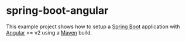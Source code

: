 # spring-boot-angular
This example project shows how to setup a [Spring Boot](https://projects.spring.io/spring-boot/) application with [Angular](https://angular.io/) >= v2 using a [Maven](https://maven.apache.org/) build.
